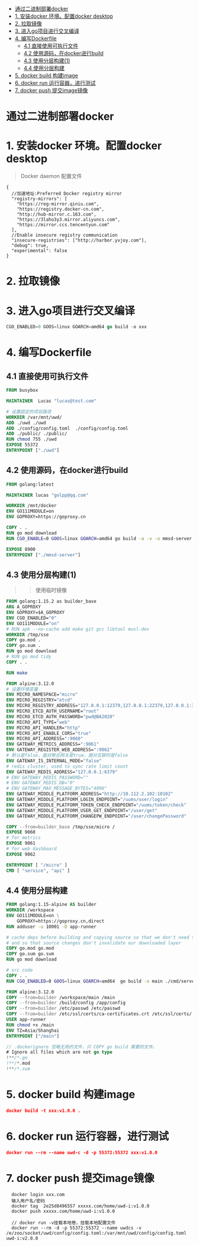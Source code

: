 <!-- [toc] -->
- [通过二进制部署docker](#通过二进制部署docker)
- [1. 安装docker 环境。配置docker desktop](#1-安装docker-环境配置docker-desktop)
- [2. 拉取镜像](#2-拉取镜像)
- [3. 进入go项目进行交叉编译](#3-进入go项目进行交叉编译)
- [4. 编写Dockerfile](#4-编写dockerfile)
  - [4.1 直接使用可执行文件](#41-直接使用可执行文件)
  - [4.2  使用源码，在docker进行build](#42--使用源码在docker进行build)
  - [4.3 使用分层构建(1)](#43-使用分层构建1)
  - [4.4 使用分层构建](#44-使用分层构建)
- [5. docker build 构建image](#5-docker-build-构建image)
- [6. docker run 运行容器，进行测试](#6-docker-run-运行容器进行测试)
- [7. docker push  提交image镜像](#7-docker-push--提交image镜像)

# 通过二进制部署docker

# 1. 安装docker 环境。配置docker desktop

> Docker daemon 配置文件

```json5
{
  //加速地址:Preferred Docker registry mirror
  "registry-mirrors": [
    "https://reg-mirror.qiniu.com",
    "https://registry.docker-cn.com",
    "http://hub-mirror.c.163.com",
    "https://3laho3y3.mirror.aliyuncs.com",
    "https://mirror.ccs.tencentyun.com"
  ],
  //Enable insecure registry communication
  "insecure-registries": ["http://harbor.yvjoy.com"],
  "debug": true,
  "experimental": false
}
```

# 2. 拉取镜像

# 3. 进入go项目进行交叉编译

```go
CGO_ENABLED=0 GOOS=linux GOARCH=amd64 go build -o xxx
```

# 4. 编写Dockerfile

## 4.1 直接使用可执行文件

 ```Dockerfile
 FROM busybox

MAINTAINER  Lucas "lucas@test.com"

# 设置固定的项目路径
WORKDIR /var/mnt/uwd/
ADD ./uwd ./uwd
ADD ./config/config.toml  ./config/config.toml
ADD ./public/ ./public/
RUN chmod 755 ./uwd
EXPOSE 55372
ENTRYPOINT ["./uwd"]
 ```

## 4.2  使用源码，在docker进行build

 ```Dockerfile
 FROM golang:latest

MAINTAINER lucas "golpp@qq.com"

WORKDIR /mnt/docker
ENV GO111MODULE=on
ENV GOPROXY=https://goproxy.cn

COPY . .
RUN go mod download 
RUN CGO_ENABLE=0 GOOS=linux GOARCH=amd64 go build -a -v -o mmsd-server

EXPOSE 8900
ENTRYPOINT ["./mmsd-server"]
 ```

## 4.3 使用分层构建(1)

>> 使用临时镜像

```Dockerfile
FROM golang:1.15.2 as builder_base
ARG A_GOPROXY
ENV GOPROXY=$A_GOPROXY
ENV CGO_ENABLED="0"
ENV GO111MODULE="on"
# RUN apk --no-cache add make git gcc libtool musl-dev
WORKDIR /tmp/sse
COPY go.mod .
COPY go.sum .
RUN go mod download
# RUN go mod tidy
COPY . .

RUN make

FROM alpine:3.12.0
# 设置环境变量
ENV MICRO_NAMESPACE="micro"
ENV MICRO_REGISTRY="etcd"
ENV MICRO_REGISTRY_ADDRESS="127.0.0.1:12379,127.0.0.1:22379,127.0.0.1:32379"
ENV MICRO_ETCD_AUTH_USERNAME="root"
ENV MICRO_ETCD_AUTH_PASSWORD="pwd@BA2020"
ENV MICRO_API_TYPE="web"
ENV MICRO_API_HANDLER="http"
ENV MICRO_API_ENABLE_CORS="true"
ENV MICRO_API_ADDRESS=":9060"
ENV GATEWAY_METRICS_ADDRESS=":9061"
ENV GATEWAY_REGISTER_WEB_ADDRESS=":9062"
# 默认是false，面对聚合网关是true，面对互联时是false
ENV GATEWAY_IS_INTERNAL_MODE="false"
# redis cluster, used to sync rate limit count
ENV GATEWAY_REDIS_ADDRESS="127.0.0.1:6379"
# ENV GATEWAY_REDIS_PASSWORD=""
# ENV GATEWAY_REDIS_DB="0"
# ENV GATEWAY_MAX_MESSAGE_BYTES="4096"
ENV GATEWAY_MIDDLE_PLATFORM_ADDRESS="http://10.112.2.102:10102"
ENV GATEWAY_MIDDLE_PLATFORM_LOGIN_ENDPOINT="/uums/user/login"
ENV GATEWAY_MIDDLE_PLATFORM_TOKEN_CHECK_ENDPOINT="/uums/token/check"
ENV GATEWAY_MIDDLE_PLATFORM_USER_GET_ENDPOINT="/user/get"
ENV GATEWAY_MIDDLE_PLATFORM_CHANGEPW_ENDPOINT="/user/changePassword"

COPY --from=builder_base /tmp/sse/micro /
EXPOSE 9060
# for metrics
EXPOSE 9061
# for web dashboard
EXPOSE 9062

ENTRYPOINT [ "/micro" ] 
CMD [ "service", "api" ]
```

## 4.4 使用分层构建

```Dockerfile
FROM golang:1.15-alpine AS builder
WORKDIR /workspace
ENV GO111MODULE=on \
    GOPROXY=https://goproxy.cn,direct
RUN adduser -u 10001 -D app-runner

# cache deps before building and copying source so that we don't need to re-download as much
# and so that source changes don't invalidate our downloaded layer
COPY go.mod go.mod
COPY go.sum go.sum
RUN go mod download

# src code
COPY . .
RUN CGO_ENABLED=0 GOOS=linux GOARCH=amd64  go build -o main ./cmd/server

FROM alpine:3.12.0
COPY --from=builder /workspace/main /main
COPY --from=builder /build/config /app/config
COPY --from=builder /etc/passwd /etc/passwd
COPY --from=builder /etc/ssl/certs/ca-certificates.crt /etc/ssl/certs/
USER app-runner
RUN chmod +x /main
ENV TZ=Asia/Shanghai
ENTRYPOINT ["/main"]
```

```go
// .dockerignore 忽略无用的文件，只 COPY go build 需要的文件。
# Ignore all files which are not go type
!**/*.go
!**/*.mod
!**/*.sum
```

# 5. docker build 构建image

```json
docker build -t xxx:v1.0.0 .
```

# 6. docker run 运行容器，进行测试

```json
docker run --rm --name uwd-c -d -p 55372:55372 xxx:v1.0.0
```

# 7. docker push  提交image镜像

```json5
  docker login xxx.com
  输入用户名/密码
  docker tag  2e25d8496557 xxxxx.com/home/uwd-i:v1.0.0
  docker push xxxxx.com/home/uwd-i:v1.0.0
  
  // docker run -v挂载本地卷，挂载本地配置文件
  docker run --rm -d -p 55372:55372 --name uwdcs -v /e/zoo/socket/uwd/config/config.toml:/var/mnt/uwd/config/config.toml uwd-i:v2.0.0
```
